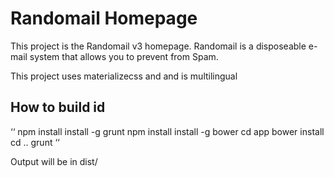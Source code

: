 # Randomail Homepage

This project is the Randomail v3 homepage. Randomail is a disposeable e-mail system that allows you to prevent from Spam.

This project uses materializecss and and is multilingual

## How to build id

‘‘
npm install install -g grunt
npm install install -g bower
cd app
bower install
cd ..
grunt
‘‘

Output will be in dist/